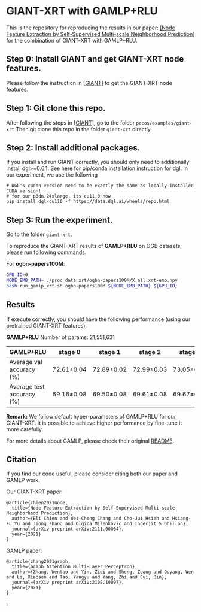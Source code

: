 # GIANT-XRT with GAMLP+RLU

This is the repository for reproducing the results in our paper: [[Node Feature Extraction by Self-Supervised Multi-scale Neighborhood Prediction]](https://arxiv.org/pdf/2111.00064.pdf) for the combination of GIANT-XRT with GAMLP+RLU.

## Step 0: Install GIANT and get GIANT-XRT node features.
Please follow the instruction in [[GIANT]](https://github.com/amzn/pecos/tree/mainline/examples/giant-xrt) to get the GIANT-XRT node features.

## Step 1: Git clone this repo.
After following the steps in [[GIANT]](https://github.com/amzn/pecos/tree/mainline/examples/giant-xrt), go to the folder
`pecos/examples/giant-xrt`
Then git clone this repo in the folder `giant-xrt` directly.

## Step 2: Install additional packages.
If you install and run GIANT correctly, you should only need to additionally install [dgl>=0.6.1](https://github.com/dmlc/dgl).
See [here](https://www.dgl.ai/pages/start.html) for pip/conda installation instruction for dgl.
In our experiment, we use the following
```
# DGL's cudnn version need to be exactly the same as locally-installed CUDA version!
# for our p3dn.24xlarge, its cu11.0 now
pip install dgl-cu110 -f https://data.dgl.ai/wheels/repo.html
```

## Step 3: Run the experiment.
Go to the folder `giant-xrt`. 

To reproduce the GIANT-XRT results of **GAMLP+RLU** on OGB datasets, please run following commands.

For **ogbn-papers100M**:
```bash
GPU_ID=0
NODE_EMB_PATH=../proc_data_xrt/ogbn-papers100M/X.all.xrt-emb.npy
bash run_gamlp_xrt.sh ogbn-papers100M ${NODE_EMB_PATH} ${GPU_ID}
```

## Results
If execute correctly, you should have the following performance (using our pretrained GIANT-XRT features).

**GAMLP+RLU** Number of params: 21,551,631

| GAMLP+RLU | stage 0 | stage 1 | stage 2 | stage 3 |
|---|---|---|---|---|
| Average val accuracy (%) | 72.61±0.04 | 72.89±0.02 | 72.99±0.03 | 73.05±0.04 |
| Average test accuracy (%) | 69.16±0.08 | 69.50±0.08 | 69.61±0.08 | 69.67±0.05 |

**Remark:** We follow default hyper-parameters of GAMLP+RLU for our GIANT-XRT. It is possible to achieve higher performance by fine-tune it more carefully.

For more details about GAMLP, please check their original [README](https://github.com/PKU-DAIR/GAMLP).

## Citation
If you find our code useful, please consider citing both our paper and GAMLP work.

Our GIANT-XRT paper:
```
@article{chien2021node,
  title={Node Feature Extraction by Self-Supervised Multi-scale Neighborhood Prediction},
  author={Eli Chien and Wei-Cheng Chang and Cho-Jui Hsieh and Hsiang-Fu Yu and Jiong Zhang and Olgica Milenkovic and Inderjit S Dhillon},
  journal={arXiv preprint arXiv:2111.00064},
  year={2021}
}
```

GAMLP paper:
```
@article{zhang2021graph,
  title={Graph Attention Multi-Layer Perceptron},
  author={Zhang, Wentao and Yin, Ziqi and Sheng, Zeang and Ouyang, Wen and Li, Xiaosen and Tao, Yangyu and Yang, Zhi and Cui, Bin},
  journal={arXiv preprint arXiv:2108.10097},
  year={2021}
}
```
i
